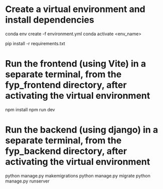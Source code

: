 # Create a virtual environment and install dependencies
conda env create -f environment.yml
conda activate <env_name>

pip install -r requirements.txt

# Run the frontend (using Vite) in a separate terminal, from the fyp_frontend directory, after activating the virtual environment
npm install
npm run dev

# Run the backend (using django) in a separate terminal, from the fyp_backend directory, after activating the virtual environment
python manage.py makemigrations
python manage.py migrate
python manage.py runserver